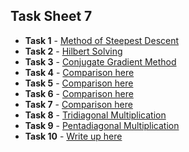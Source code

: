 ## Task Sheet 7
* __Task 1__ - [Method of Steepest Descent](../software_manual/mtx_steepestdescentsolve.md)
* __Task 2__ - [Hilbert Solving](../tasks_source/task_sheet_7/task2.md)
* __Task 3__ - [Conjugate Gradient Method](../software_manual/mtx_cgsolve.md)
* __Task 4__ - [Comparison here](../tasks_source/task_sheet_7/task4.md)
* __Task 5__ - [Comparison here](../tasks_source/task_sheet_7/task5.md)
* __Task 6__ - [Comparison here](../tasks_source/task_sheet_7/task6.md)
* __Task 7__ - [Comparison here](../tasks_source/task_sheet_7/task7.md)
* __Task 8__ - [Tridiagonal Multiplication](../software_manual/mtx_tridiagonal_multiply.md)
* __Task 9__ - [Pentadiagonal Multiplication](../software_manual/mtx_pentadiagonal_multiply.md)
* __Task 10__ - [Write up here](../tasks_source/task_sheet_7/task10.md)
